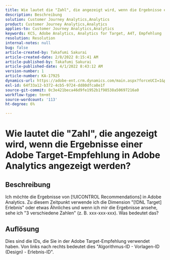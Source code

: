 ```yaml
---
title: Wie lautet die "Zahl", die angezeigt wird, wenn die Ergebnisse einer Adobe Target-Empfehlung in Adobe Analytics angezeigt werden?
description: Beschreibung
solution: Customer Journey Analytics,Analytics
product: Customer Journey Analytics,Analytics
applies-to: Customer Journey Analytics,Analytics
keywords: KCS, Adobe Analytics, Analytics for Target, A4T, Empfehlung
resolution: Resolution
internal-notes: null
bug: false
article-created-by: Takafumi Sakurai
article-created-date: 2/8/2022 8:15:41 AM
article-published-by: Takafumi Sakurai
article-published-date: 4/1/2022 8:43:12 AM
version-number: 1
article-number: KA-17925
dynamics-url: https://adobe-ent.crm.dynamics.com/main.aspx?forceUCI=1&pagetype=entityrecord&etn=knowledgearticle&id=5fe15f46-b788-ec11-93b0-00224805eb8d
exl-id: 64f33a12-b372-4cb5-9724-dd80dfca8e1f
source-git-commit: 0c3e421beca46d9fe1952b1f98538a50697216a0
workflow-type: tm+mt
source-wordcount: '113'
ht-degree: 6%

---
```


# Wie lautet die &quot;Zahl&quot;, die angezeigt wird, wenn die Ergebnisse einer Adobe Target-Empfehlung in Adobe Analytics angezeigt werden?

## Beschreibung

Ich möchte die Ergebnisse von [!UICONTROL Recommendations] in Adobe Analytics. Zu diesem Zeitpunkt verwende ich die Dimension &quot;[!DNL Target] Erlebnis&quot; oder etwas Ähnliches und wenn ich mir die Ergebnisse ansehe, sehe ich &quot;3 verschiedene Zahlen&quot; (z. B. xxx-xxx-xxx). Was bedeutet das?

## Auflösung


Dies sind die IDs, die Sie in der Adobe Target-Empfehlung verwendet haben. Von links nach rechts bedeutet dies &quot;Algorithmus-ID - Vorlagen-ID (Design) - Erlebnis-ID&quot;.
